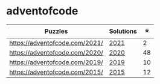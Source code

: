 # adventofcode

| Puzzles | Solutions | ⭐ |
| --- | --- | --- |
| <https://adventofcode.com/2021/> | [2021](2021/) |  2 |
| <https://adventofcode.com/2020/> | [2020](2020/) | 48 |
| <https://adventofcode.com/2019/> | [2019](2019/) | 10 |
| <https://adventofcode.com/2015/> | [2015](2015/) | 12 |
